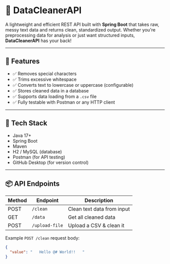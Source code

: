 # 🧹 DataCleanerAPI

A lightweight and efficient REST API built with **Spring Boot** that takes raw, messy text data and returns clean, standardized output. Whether you're preprocessing data for analysis or just want structured inputs, **DataCleanerAPI** has your back!

---

## 🚀 Features

- ✅ Removes special characters
- ✅ Trims excessive whitespace
- ✅ Converts text to lowercase or uppercase (configurable)
- ✅ Stores cleaned data in a database
- ✅ Supports data loading from a `.csv` file
- ✅ Fully testable with Postman or any HTTP client

---

## 🔧 Tech Stack

- Java 17+
- Spring Boot
- Maven
- H2 / MySQL (database)
- Postman (for API testing)
- GitHub Desktop (for version control)

---

## 📦 API Endpoints

| Method | Endpoint       | Description                 |
|--------|----------------|-----------------------------|
| POST   | `/clean`       | Clean text data from input  |
| GET    | `/data`        | Get all cleaned data        |
| POST   | `/upload-file` | Upload a CSV & clean it     |

Example `POST /clean` request body:
```json
{
  "value": "   Hello @# World!!   "
}
